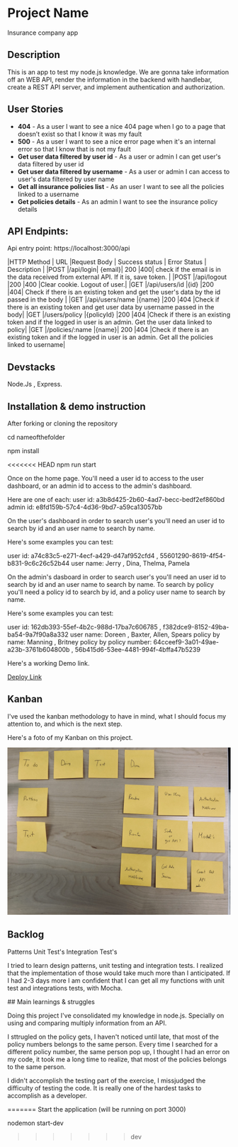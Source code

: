 # Project Name

Insurance company app

## Description

This is an app to test my node.js knowledge. We are gonna take information off an WEB API, render the information in the backend with handlebar, create a REST API server, and implement authentication and authorization.

## User Stories

- **404** - As a user I want to see a nice 404 page when I go to a page that doesn’t exist so that I know it was my fault
- **500** - As a user I want to see a nice error page when it's an internal error so that I know that is not my fault
- **Get user data filtered by user id** - As a user or admin I can get user's data filtered by user id
- **Get user data filtered by username** - As a user or admin I can access to user's data filtered by user name
- **Get all insurance policies list** - As an user I want to see all the policies linked to a username
- **Get policies details** - As an admin I want to see the insurance policy details

## API Endpints:

Api entry point: https://localhost:3000/api

|HTTP Method | URL |Request Body | Success status | Error Status | Description |
|POST |/api/login| {email}| 200 |400| check if the email is in the data received from external API. If it is, save token. |
|POST |/api/logout |200 |400 |Clear cookie. Logout of user.|
|GET |/api/users/id |{id} |200 |404| Check if there is an existing token and get the user's data by the id passed in the body |
|GET |/api/users/name |{name} |200 |404 |Check if there is an existing token and get user data by username passed in the body|
|GET |/users/policy |{policyId} |200 |404 |Check if there is an existing token and if the logged in user is an admin. Get the user data linked to policy|
|GET |/policies/:name |{name}| 200 |404 |Check if there is an existing token and if the logged in user is an admin. Get all the policies linked to username|

## Devstacks

Node.Js , Express.

## Installation & demo instruction

After forking or cloning the repository

cd nameofthefolder

npm install

<<<<<<< HEAD
npm run start

Once on the home page. You'll need a user id to access to the user dashboard, or an admin id to access to the admin's dashboard.

Here are one of each:
user id: a3b8d425-2b60-4ad7-becc-bedf2ef860bd
admin id: e8fd159b-57c4-4d36-9bd7-a59ca13057bb

On the user's dashboard in order to search user's you'll need an user id to search by id and an user name to search by name.

Here's some examples you can test:

user id: a74c83c5-e271-4ecf-a429-d47af952cfd4 , 55601290-8619-4f54-b831-9c6c26c52b44
user name: Jerry , Dina, Thelma, Pamela

On the admin's dasboard in order to search user's you'll need an user id to search by id and an user name to search by name. To search by policy you'll need a policy id to search by id, and a policy user name to search by name.

Here's some examples you can test:

user id: 162db393-55ef-4b2c-988d-17ba7c606785 , f382dce9-8152-49ba-ba54-9a7f90a8a332
user name: Doreen , Baxter, Allen, Spears
policy by name: Manning , Britney
policy by policy number: 64cceef9-3a01-49ae-a23b-3761b604800b , 56b415d6-53ee-4481-994f-4bffa47b5239 

Here's a working Demo link.

[Deploy Link](https://insurance-node-app.herokuapp.com/)

## Kanban

I've used the kanban methodology to have in mind, what I should focus my attention to, and which is the next step.

Here's a foto of my Kanban on this project. 

![Photo](public/images/IMG_4721.jpg)

## Backlog

Patterns
Unit Test's
Integration Test's

I tried to learn design patterns, unit testing and integration tests. I realized that the implementation of those would take much more than I anticipated. If I had 2-3 days more I am confident that I can get all my functions with unit test and integrations tests, with Mocha.

## Main learnings & struggles

Doing this project I've consolidated my knowledge in node.js. Specially on using and comparing multiply information from an API.

I sttrugled on the policy gets, I haven't noticed until late, that most of the policy numbers belongs to the same person. Every time I searched for a different policy number, the same person pop up, I thought I had an error on my code, it took me a long time to realize, that most of the policies belongs to the same person.

I didn't accomplish the testing part of the exercise, I missjudged the difficulty of testing the code. It is really one of the hardest tasks to accomplish as a developer.

=======
Start the application (will be running on port 3000)

nodemon start-dev
>>>>>>> dev
